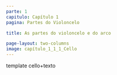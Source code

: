 ```yaml
---
parte: 1
capitulo: Capítulo 1
pagina: Partes do Violoncelo

title: As partes do violoncelo e do arco

page-layout: two-columns
image: capítulo_1_1_1_Cello
---
```


template cello+texto
